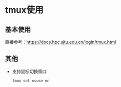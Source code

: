 # tmux使用

## 基本使用
直接参考：https://docs.hpc.sjtu.edu.cn/login/tmux.html

## 其他

- 支持鼠标切换窗口
  ```shell
  tmux set mouse on
  ```